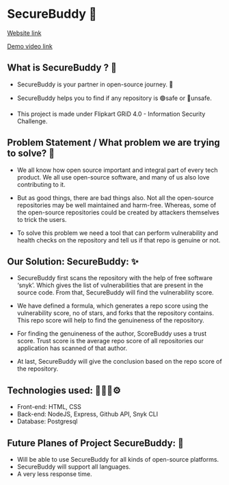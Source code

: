# SecureBuddy 🤖

[Website link](https://vulnerability-checker.herokuapp.com/)

[Demo video link](https://youtu.be/5jM6UA-LF8Q)

## What is SecureBuddy ? 🤔

* SecureBuddy is your partner in open-source journey. 🚀

* SecureBuddy helps you to find if any repository is 🟢safe or 🔴unsafe. 

* This project is made under Flipkart GRiD 4.0 - Information Security Challenge. 

## Problem Statement / What problem we are trying to solve? 🧐

* We all know how open source important and integral part of every tech product. We all use open-source software, and many of us also love contributing to it.

* But as good things, there are bad things also. Not all the open-source repositories may be well maintained and harm-free. Whereas, some of the open-source repositories could be created by attackers themselves to trick the users.

* To solve this problem we need a tool that can perform vulnerability and health checks on the repository and tell us if that repo is genuine or not.

## Our Solution: SecureBuddy: ✨

* SecureBuddy first scans the repository with the help of free software ‘snyk’. Which gives the list of vulnerabilities that are present in the source code. From that,  SecureBuddy will find the vulnerability score.

* We have defined a formula, which generates a repo score using the vulnerability score, no of stars, and forks that the repository contains. This repo score will help to find the genuineness of the repository.

* For finding the genuineness of the author, ScoreBuddy uses a trust score. Trust score is the average repo score of all repositories our application has scanned of that author.

* At last, SecureBuddy will give the conclusion based on the repo score of the repository. 

## Technologies used: 👩🏻‍💻⚙
* Front-end: HTML, CSS
* Back-end: NodeJS, Express, Github API, Snyk CLI
* Database: Postgresql 

## Future Planes of Project SecureBuddy: 🔮
* Will be able to use SecureBuddy for all kinds of open-source platforms. 
* SecureBuddy will support all languages.
* A very less response time.

